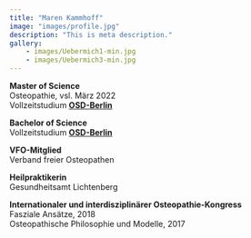 ```yaml
---
title: "Maren Kammhoff"
image: "images/profile.jpg"
description: "This is meta description."
gallery: 
    - images/Uebermich1-min.jpg
    - images/Uebermich3-min.jpg
---
```

  
   
**Master of Science**   
Osteopathie, vsl. März 2022   
Vollzeitstudium **[OSD-Berlin](https://www.osteopathie-schule.de/ "Studium an der OSD")**  
  
**Bachelor of Science**   
Vollzeitstudium **[OSD-Berlin](https://www.osteopathie-schule.de/ "Studium an der OSD")**  
  
**VFO-Mitglied**  
Verband freier Osteopathen
  
**Heilpraktikerin**  
Gesundheitsamt Lichtenberg  
  
**Internationaler und interdisziplinärer Osteopathie-Kongress**  
Fasziale Ansätze, 2018  
Osteopathische Philosophie und Modelle, 2017  